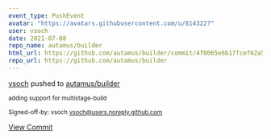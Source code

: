 ```yaml
---
event_type: PushEvent
avatar: "https://avatars.githubusercontent.com/u/814322?"
user: vsoch
date: 2021-07-08
repo_name: autamus/builder
html_url: https://github.com/autamus/builder/commit/4f0065e6b17fcef62a5139709973018f9877424a
repo_url: https://github.com/autamus/builder
---
```


<a href='https://github.com/vsoch' target='_blank'>vsoch</a> pushed to <a href='https://github.com/autamus/builder' target='_blank'>autamus/builder</a>

<small>adding support for multistage-build

Signed-off-by: vsoch <vsoch@users.noreply.github.com></small>

<a href='https://github.com/autamus/builder/commit/4f0065e6b17fcef62a5139709973018f9877424a' target='_blank'>View Commit</a>